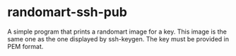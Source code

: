 randomart-ssh-pub
=================

A simple program that prints a randomart image for a key.
This image is the same one as the one displayed by ssh-keygen.
The key must be provided in PEM format.
